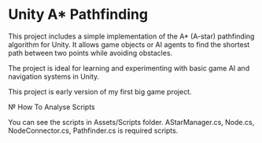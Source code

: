 # Unity A* Pathfinding

This project includes a simple implementation of the A* (A-star) pathfinding algorithm for Unity. It allows game objects or AI agents to find the shortest path between two points while avoiding obstacles.

The project is ideal for learning and experimenting with basic game AI and navigation systems in Unity.

This project is early version of my first big game project.

№ How To Analyse Scripts

You can see the scripts in Assets/Scripts folder. AStarManager.cs, Node.cs, NodeConnector.cs, Pathfinder.cs is required scripts.

